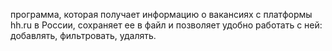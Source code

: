 программа, которая получает информацию о вакансиях с платформы hh.ru в России, 
сохраняет ее в файл и позволяет удобно работать с ней: добавлять, фильтровать, удалять.
